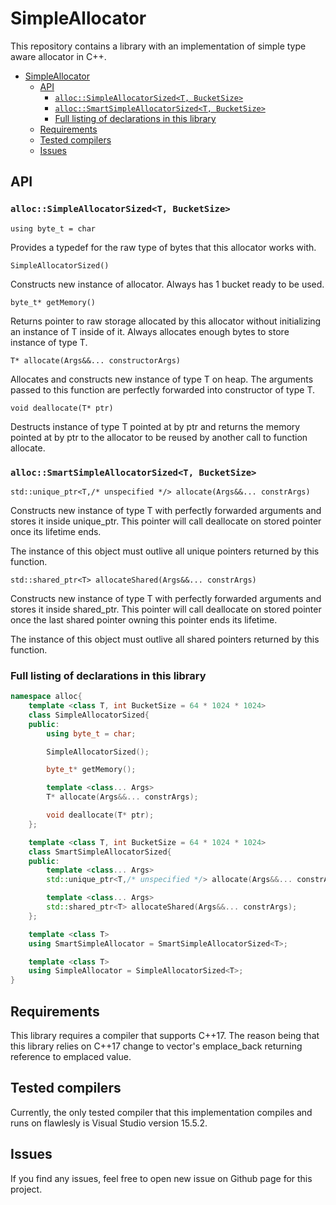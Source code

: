 # SimpleAllocator

This repository contains a library with an implementation of simple type aware allocator in C++.

- [SimpleAllocator](#simpleallocator)
    - [API](#api)
        - [`alloc::SimpleAllocatorSized<T, BucketSize>`](#alloc--simpleallocatorsizedt--bucketsize)
        - [`alloc::SmartSimpleAllocatorSized<T, BucketSize>`](#alloc--smartsimpleallocatorsizedt--bucketsize)
        - [Full listing of declarations in this library](#full-listing-of-declarations-in-this-library)
    - [Requirements](#requirements)
    - [Tested compilers](#tested-compilers)
    - [Issues](#issues)

## API

### `alloc::SimpleAllocatorSized<T, BucketSize>`

`using byte_t = char`

Provides a typedef for the raw type of bytes that this allocator works with.

`SimpleAllocatorSized()`

Constructs new instance of allocator. Always has 1 bucket ready to be used.

`byte_t* getMemory()`

Returns pointer to raw storage allocated by this allocator without initializing an instance of T inside of it. Always allocates enough bytes to store instance of type T.

`T* allocate(Args&&... constructorArgs)`

Allocates and constructs new instance of type T on heap.
The arguments passed to this function are perfectly forwarded into constructor of type T.

`void deallocate(T* ptr)`

Destructs instance of type T pointed at by ptr and returns the memory pointed at by ptr to the allocator to be reused by another call to function allocate.

### `alloc::SmartSimpleAllocatorSized<T, BucketSize>`

`std::unique_ptr<T,/* unspecified */> allocate(Args&&... constrArgs)`

Constructs new instance of type T with perfectly forwarded arguments and stores it inside unique_ptr. This pointer will call deallocate on stored pointer once its lifetime ends.

The instance of this object must outlive all unique pointers returned by this function.

`std::shared_ptr<T> allocateShared(Args&&... constrArgs)`

Constructs new instance of type T with perfectly forwarded arguments and stores it inside shared_ptr. This pointer will call deallocate on stored pointer once the last shared pointer owning this pointer ends its lifetime.

The instance of this object must outlive all shared pointers returned by this function.

### Full listing of declarations in this library

```c++
namespace alloc{
    template <class T, int BucketSize = 64 * 1024 * 1024>
    class SimpleAllocatorSized{
    public:
        using byte_t = char;

        SimpleAllocatorSized();

        byte_t* getMemory();

        template <class... Args>
        T* allocate(Args&&... constrArgs);

        void deallocate(T* ptr);
    };

    template <class T, int BucketSize = 64 * 1024 * 1024>
    class SmartSimpleAllocatorSized{
    public:
        template <class... Args>
        std::unique_ptr<T,/* unspecified */> allocate(Args&&... constrArgs);

        template <class... Args>
        std::shared_ptr<T> allocateShared(Args&&... constrArgs);
    };

    template <class T>
    using SmartSimpleAllocator = SmartSimpleAllocatorSized<T>;

    template <class T>
    using SimpleAllocator = SimpleAllocatorSized<T>;
}
```

## Requirements

This library requires a compiler that supports C++17. The reason being that this library relies on C++17 change to vector's emplace_back returning reference to emplaced value.

## Tested compilers

Currently, the only tested compiler that this implementation compiles and runs on flawlesly is Visual Studio version 15.5.2.

## Issues

If you find any issues, feel free to open new issue on Github page for this project.